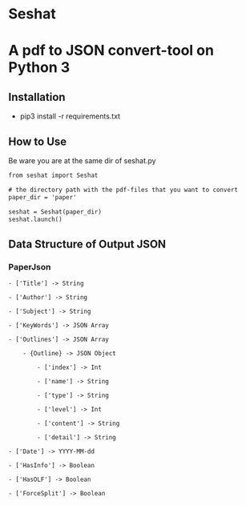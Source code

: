 # Seshat
# A pdf to JSON convert-tool on Python 3

## Installation
- pip3 install -r requirements.txt

## How to Use
Be ware you are at the same dir of seshat.py
```python=3.7
from seshat import Seshat

# the directory path with the pdf-files that you want to convert
paper_dir = 'paper'

seshat = Seshat(paper_dir)
seshat.launch()


```

## Data Structure of Output JSON
### PaperJson
    - ['Title'] -> String
    
    - ['Author'] -> String
    
    - ['Subject'] -> String
    
    - ['KeyWords'] -> JSON Array
    
    - ['Outlines'] -> JSON Array
    
        - {Outline} -> JSON Object
        
            - ['index'] -> Int 
            
            - ['name'] -> String
            
            - ['type'] -> String
            
            - ['level'] -> Int
            
            - ['content'] -> String
            
            - ['detail'] -> String
    
    - ['Date'] -> YYYY-MM-dd
    
    - ['HasInfo'] -> Boolean
    
    - ['HasOLF'] -> Boolean
    
    - ['ForceSplit'] -> Boolean


    